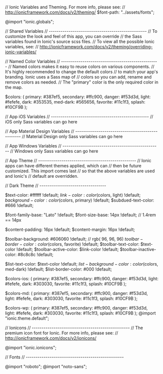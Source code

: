 // Ionic Variables and Theming. For more info, please see:
// http://ionicframework.com/docs/v2/theming/
$font-path: "../assets/fonts";

@import "ionic.globals";


// Shared Variables
// --------------------------------------------------
// To customize the look and feel of this app, you can override
// the Sass variables found in Ionic's source scss files.
// To view all the possible Ionic variables, see:
// http://ionicframework.com/docs/v2/theming/overriding-ionic-variables/




// Named Color Variables
// --------------------------------------------------
// Named colors makes it easy to reuse colors on various components.
// It's highly recommended to change the default colors
// to match your app's branding. Ionic uses a Sass map of
// colors so you can add, rename and remove colors as needed.
// The "primary" color is the only required color in the map.

$colors: (
  primary:    #387ef5,
  secondary:  #ffc900,
  danger:     #f53d3d,
  light:      #fefefe,
  dark:       #353535,
  med-dark:   #565656,
  favorite:   #11c1f3,
  splash:     #10CF9B
);


// App iOS Variables
// --------------------------------------------------
// iOS only Sass variables can go here




// App Material Design Variables
// --------------------------------------------------
// Material Design only Sass variables can go here




// App Windows Variables
// --------------------------------------------------
// Windows only Sass variables can go here




// App Theme
// --------------------------------------------------
// Ionic apps can have different themes applied, which can
// then be future customized. This import comes last
// so that the above variables are used and Ionic's
// default are overridden.



// Dark Theme
// ----------------------------------

$text-color:                                #ffffff                  !default;
$link-color:                                color($colors, light)    !default;
$background-color:                          color($colors, primary)  !default;
$subdued-text-color:                        #666  !default;

$font-family-base:                          "Lato" !default;
$font-size-base:                            14px  !default; // 1.4rem == 14px

$content-padding:                           16px  !default;
$content-margin:                            16px  !default;

$toolbar-background:                        #606060  !default; // rgb(  96,  96,  96)
$toolbar-border-color:                      color($colors, favorite)  !default;
$toolbar-text-color:                        $text-color  !default;
$toolbar-active-color:                      $link-color  !default;
$toolbar-inactive-color:                    #8c8c8c  !default;

$list-text-color:                           $text-color  !default;
$list-background-color:                     color($colors, med-dark)  !default;
$list-border-color:                         #000  !default;


$colors-ios: (
  primary:    #387ef5,
  secondary:  #ffc900,
  danger:     #f53d3d,
  light:      #fefefe,
  dark:       #303030,
  favorite:   #11c1f3,
  splash:     #10CF9B
);

$colors-md: (
  primary:    #387ef5,
  secondary:  #ffc900,
  danger:     #f53d3d,
  light:      #fefefe,
  dark:       #303030,
  favorite:   #11c1f3,
  splash:     #10CF9B
);

$colors-wp: (
  primary:    #387ef5,
  secondary:  #ffc900,
  danger:     #f53d3d,
  light:      #fefefe,
  dark:       #303030,
  favorite:   #11c1f3,
  splash:     #10CF9B
);
@import "ionic.theme.default";

// Ionicons
// --------------------------------------------------
// The premium icon font for Ionic. For more info, please see:
// http://ionicframework.com/docs/v2/ionicons/

@import "ionic.ionicons";


// Fonts
// --------------------------------------------------

@import "roboto";
@import "noto-sans";
